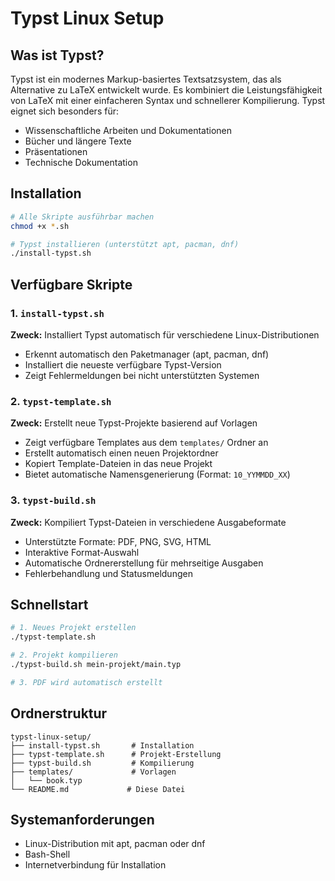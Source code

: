 # Typst Linux Setup

## Was ist Typst?

Typst ist ein modernes Markup-basiertes Textsatzsystem, das als Alternative zu LaTeX entwickelt wurde. Es kombiniert die Leistungsfähigkeit von LaTeX mit einer einfacheren Syntax und schnellerer Kompilierung. Typst eignet sich besonders für:

- Wissenschaftliche Arbeiten und Dokumentationen
- Bücher und längere Texte
- Präsentationen
- Technische Dokumentation

## Installation

```bash
# Alle Skripte ausführbar machen
chmod +x *.sh

# Typst installieren (unterstützt apt, pacman, dnf)
./install-typst.sh
```

## Verfügbare Skripte

### 1. `install-typst.sh`
**Zweck:** Installiert Typst automatisch für verschiedene Linux-Distributionen
- Erkennt automatisch den Paketmanager (apt, pacman, dnf)
- Installiert die neueste verfügbare Typst-Version
- Zeigt Fehlermeldungen bei nicht unterstützten Systemen

### 2. `typst-template.sh`
**Zweck:** Erstellt neue Typst-Projekte basierend auf Vorlagen
- Zeigt verfügbare Templates aus dem `templates/` Ordner an
- Erstellt automatisch einen neuen Projektordner
- Kopiert Template-Dateien in das neue Projekt
- Bietet automatische Namensgenerierung (Format: `10_YYMMDD_XX`)

### 3. `typst-build.sh`
**Zweck:** Kompiliert Typst-Dateien in verschiedene Ausgabeformate
- Unterstützte Formate: PDF, PNG, SVG, HTML
- Interaktive Format-Auswahl
- Automatische Ordnererstellung für mehrseitige Ausgaben
- Fehlerbehandlung und Statusmeldungen

## Schnellstart

```bash
# 1. Neues Projekt erstellen
./typst-template.sh

# 2. Projekt kompilieren
./typst-build.sh mein-projekt/main.typ

# 3. PDF wird automatisch erstellt
```

## Ordnerstruktur

```
typst-linux-setup/
├── install-typst.sh       # Installation
├── typst-template.sh      # Projekt-Erstellung
├── typst-build.sh         # Kompilierung
├── templates/             # Vorlagen
│   └── book.typ
└── README.md             # Diese Datei
```

## Systemanforderungen

- Linux-Distribution mit apt, pacman oder dnf
- Bash-Shell
- Internetverbindung für Installation